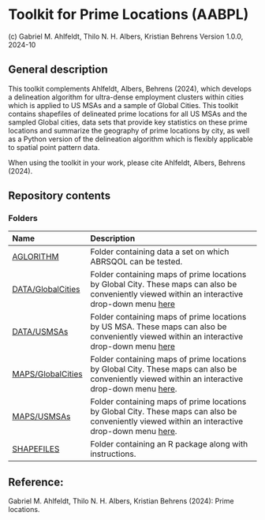 # Toolkit for Prime Locations (AABPL)
(c) Gabriel M. Ahlfeldt, Thilo N. H. Albers, Kristian Behrens
Version 1.0.0, 2024-10

## General description

This toolkit complements Ahlfeldt, Albers, Behrens (2024), which develops a delineation algorithm for ultra-dense employment clusters within cities which is applied to US MSAs and a sample of Global Cities. This toolkit contains shapefiles of delineated prime locations for all US MSAs and the sampled Global cities, data sets that provide key statistics on these prime locations and summarize the geography of prime locations by city, as well as a Python version of the delineation algorithm which is flexibly applicable to spatial point pattern data.

When using the toolkit in your work, please cite Ahlfeldt, Albers, Behrens (2024).

## Repository contents
### Folders

Name | Description |
|:---------------------------------------------|:-------------------------------------------------------------------------|
| [AGLORITHM](https://github.com/Ahlfeldt/AABPL-toolkit/tree/main/ALGORITHM) | Folder containing data a set on which ABRSQOL can be tested.   |
| [DATA/GlobalCities](https://github.com/Ahlfeldt/AABPL-toolkit/tree/main/DATA/GlobalCities) | Folder containing maps of prime locations by Global City. These maps can also be conveniently viewed within an interactive drop-down menu [here](https://sites.google.com/view/ahlfeldt/toolkits-and-webtools/prime-locations/prime-locations-in-129-global-cities) |
| [DATA/USMSAs](https://github.com/Ahlfeldt/AABPL-toolkit/tree/main/DATA/USMSAs) | Folder containing maps of prime locations by US MSA. These maps can also be conveniently viewed within an interactive drop-down menu [here](https://sites.google.com/view/ahlfeldt/toolkits-and-webtools/prime-locations/prime-locations-in-129-global-cities) |
| [MAPS/GlobalCities](https://github.com/Ahlfeldt/AABPL-toolkit/tree/main/MAPS/GlobalCities) | Folder containing maps of prime locations by Global City. These maps can also be conveniently viewed within an interactive drop-down menu [here](https://sites.google.com/view/ahlfeldt/toolkits-and-webtools/prime-locations/prime-locations-in-129-global-cities). |
| [MAPS/USMSAs](https://github.com/Ahlfeldt/AABPL-toolkit/tree/main/MAPS/USMSAs) | Folder containing maps of prime locations by Global City. These maps can also be conveniently viewed within an interactive drop-down menu [here](https://sites.google.com/view/ahlfeldt/toolkits-and-webtools/prime-locations/prime-locations-in-381-us-msas). |
| [SHAPEFILES](https://github.com/Ahlfeldt/AABPL-toolkit/tree/main/SHAPEFILES) | Folder containing an R package along with instructions.  |

## Reference: 

Gabriel M. Ahlfeldt, Thilo N. H. Albers, Kristian Behrens (2024): Prime locations.
